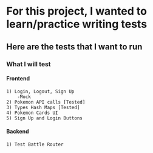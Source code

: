 # For this project, I wanted to learn/practice writing tests

## Here are the tests that I want to run

### What I will test

#### Frontend

    1) Login, Logout, Sign Up
        -Mock
    2) Pokemon API calls [Tested]
    3) Types Hash Maps [Tested]
    4) Pokemon Cards UI
    5) Sign Up and Login Buttons

#### Backend

    1) Test Battle Router
